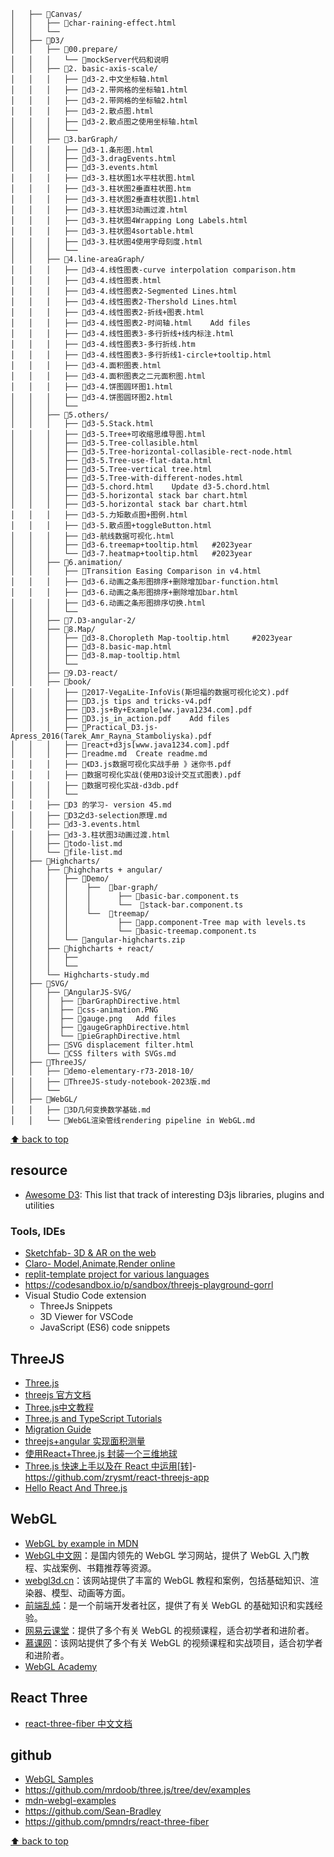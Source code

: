 ```
│   ├── 📂Canvas/
│   │   ├── 📄char-raining-effect.html
│   │   └──   
│   ├── 📂D3/
│   │   ├── 📂00.prepare/
│   │   │   └── 📄mockServer代码和说明
│   │   ├── 📂2. basic-axis-scale/
│   │   │   ├── 📄d3-2.中文坐标轴.html
│   │   │   ├── 📄d3-2.带网格的坐标轴1.html
│   │   │   ├── 📄d3-2.带网格的坐标轴2.html
│   │   │   ├── 📄d3-2.散点图.html
│   │   │   ├── 📄d3-2.散点图之使用坐标轴.html
│   │   │   └── 
│   │   ├── 📂3.barGraph/
│   │   │   ├── 📄d3-1.条形图.html
│   │   │   ├── 📄d3-3.dragEvents.html
│   │   │   ├── 📄d3-3.events.html
│   │   │   ├── 📄d3-3.柱状图1水平柱状图.html
│   │   │   ├── 📄d3-3.柱状图2垂直柱状图.htm
│   │   │   ├── 📄d3-3.柱状图2垂直柱状图1.html
│   │   │   ├── 📄d3-3.柱状图3动画过渡.html
│   │   │   ├── 📄d3-3.柱状图4Wrapping Long Labels.html
│   │   │   ├── 📄d3-3.柱状图4sortable.html
│   │   │   ├── 📄d3-3.柱状图4使用字母刻度.html
│   │   │   └── 
│   │   ├── 📂4.line-areaGraph/
│   │   │   ├── 📄d3-4.线性图表-curve interpolation comparison.htm
│   │   │   ├── 📄d3-4.线性图表.html
│   │   │   ├── 📄d3-4.线性图表2-Segmented Lines.html
│   │   │   ├── 📄d3-4.线性图表2-Thershold Lines.html
│   │   │   ├── 📄d3-4.线性图表2-折线+图表.html
│   │   │   ├── 📄d3-4.线性图表2-时间轴.html	Add files
│   │   │   ├── 📄d3-4.线性图表3-多行折线+线内标注.html
│   │   │   ├── 📄d3-4.线性图表3-多行折线.htm
│   │   │   ├── 📄d3-4.线性图表3-多行折线1-circle+tooltip.html
│   │   │   ├── 📄d3-4.面积图表.html
│   │   │   ├── 📄d3-4.面积图表之二元面积图.html
│   │   │   ├── 📄d3-4.饼图圆环图1.html
│   │   │   ├── 📄d3-4.饼图圆环图2.html
│   │   │   └── 
│   │   ├── 📂5.others/
│   │   │   ├── 📄d3-5.Stack.html
│   │   │   ├── 📄d3-5.Tree+可收缩思维导图.html
│   │   │   ├── 📄d3-5.Tree-collasible.html
│   │   │   ├── 📄d3-5.Tree-horizontal-collasible-rect-node.html
│   │   │   ├── 📄d3-5.Tree-use-flat-data.html
│   │   │   ├── 📄d3-5.Tree-vertical tree.html
│   │   │   ├── 📄d3-5.Tree-with-different-nodes.html
│   │   │   ├── 📄d3-5.chord.html	Update d3-5.chord.html
│   │   │   ├── 📄d3-5.horizontal stack bar chart.html
│   │   │   ├── 📄d3-5.horizontal stack bar chart.html	
│   │   │   ├── 📄d3-5.力矩散点图+图例.html
│   │   │   ├── 📄d3-5.散点图+toggleButton.html
│   │   │   ├── 📄d3-航线数据可视化.html
│   │   │   ├── 📄d3-6.treemap+tooltip.html   #2023year
│   │   │   └── 📄d3-7.heatmap+tooltip.html   #2023year
│   │   ├── 📂6.animation/
│   │   │   ├── 📄Transition Easing Comparison in v4.html
│   │   │   ├── 📄d3-6.动画之条形图排序+删除增加bar-function.html
│   │   │   ├── 📄d3-6.动画之条形图排序+删除增加bar.html
│   │   │   ├── 📄d3-6.动画之条形图排序切换.html
│   │   │   └── 
│   │   ├── 📂7.D3-angular-2/
│   │   ├── 📂8.Map/
│   │   │   ├── 📄d3-8.Choropleth Map-tooltip.html     #2023year
│   │   │   ├── 📄d3-8.basic-map.html
│   │   │   ├── 📄d3-8.map-tooltip.html
│   │   │   └── 
│   │   ├── 📂9.D3-react/
│   │   ├── 📂book/
│   │   │   ├── 📄2017-VegaLite-InfoVis(斯坦福的数据可视化论文).pdf
│   │   │   ├── 📄D3.js tips and tricks-v4.pdf
│   │   │   ├── 📄D3.js+By+Example[ww.java1234.com].pdf
│   │   │   ├── 📄D3.js_in_action.pdf	Add files
│   │   │   ├── 📄Practical_D3.js-Apress_2016(Tarek_Amr_Rayna_Stamboliyska).pdf
│   │   │   ├── 📄react+d3js[www.java1234.com].pdf
│   │   │   ├── 📄readme.md	Create readme.md
│   │   │   ├── 📄《D3.js数据可视化实战手册 》迷你书.pdf
│   │   │   ├── 📄数据可视化实战(使用D3设计交互式图表).pdf
│   │   │   ├── 📄数据可视化实战-d3db.pdf
│   │   │   └──
│   │   ├── 📄D3 的学习- version 45.md
│   │   ├── 📄D3之d3-selection原理.md
│   │   ├── 📄d3-3.events.html
│   │   ├── 📄d3-3.柱状图3动画过渡.html
│   │   ├── 📄todo-list.md
│   │   └── 📄file-list.md
│   ├── 📂Highcharts/
│   │   ├── 📂highcharts + angular/
│   │   │   ├── 📂Demo/
│   │   │   │    ├──  📂bar-graph/
│   │   │   │    │      ├── 📄basic-bar.component.ts
│   │   │   │    │      └──  📄stack-bar.component.ts
│   │   │   │    └──  📂treemap/
│   │   │   │           ├── 📄app.component-Tree map with levels.ts
│   │   │   │           └── 📄basic-treemap.component.ts
│   │   │   └── 📄angular-highcharts.zip
│   │   ├── 📂highcharts + react/
│   │   │   ├──
│   │   │   └── 
│   │   └── Highcharts-study.md
│   ├── 📂SVG/
│   │   ├── 📂AngularJS-SVG/
│   │   │  ├── 📄barGraphDirective.html
│   │   │  ├── 📄css-animation.PNG
│   │   │  ├── 📄gauge.png	Add files
│   │   │  ├── 📄gaugeGraphDirective.html
│   │   │  └── 📄pieGraphDirective.html
│   │   ├── 📄SVG displacement filter.html
│   │   └── 📄CSS filters with SVGs.md
│   ├── 📂ThreeJS/
│   │   ├── 📄demo-elementary-r73-2018-10/
│   │   ├── 📄ThreeJS-study-notebook-2023版.md
│   │   └── 
│   ├── 📂WebGL/
│   │   ├── 📄3D几何变换数学基础.md
│   │   └── 📄WebGL渲染管线rendering pipeline in WebGL.md
```

[⬆ back to top](#top)

## resource

- [Awesome D3](https://github.com/wbkd/awesome-d3): This list that track of interesting D3js libraries, plugins and utilities


### Tools, IDEs

- [Sketchfab- 3D & AR on the web](https://sketchfab.com/)
- [Claro- Model,Animate,Render online](https://clara.io/)
- [replit-template project for various languages](https://replit.com/)
- https://codesandbox.io/p/sandbox/threejs-playground-gorrl
- Visual Studio Code extension
  - ThreeJs Snippets
  - 3D Viewer for VSCode
  - JavaScript (ES6) code snippets

## ThreeJS

- [Three.js](https://threejs.org/)
- [threejs 官方文档](https://threejs.org/docs/#manual/zh/introduction/Creating-a-scene)
- [Three.js中文教程](https://techbrood.com/threejs/docs/)
- [Three.js and TypeScript Tutorials](https://sbcode.net/threejs/)
- [Migration Guide](https://github.com/mrdoob/three.js/wiki/Migration-Guide)
- [threejs+angular 实现面积测量](https://blog.csdn.net/u013172864/article/details/89704868)
- [使用React+Three.js 封装一个三维地球](https://blog.csdn.net/future_todo/article/details/78072615)
- [Three.js 快速上手以及在 React 中运用[转]](https://www.cnblogs.com/mazhenyu/p/11834700.html)- https://github.com/zrysmt/react-threejs-app
- [Hello React And Three.js](https://zhuanlan.zhihu.com/p/450900050)

## WebGL

- [WebGL by example in MDN](https://developer.mozilla.org/en-US/docs/Web/API/WebGL_API/By_example)
- [WebGL中文网](http://www.hewebgl.com/)：是国内领先的 WebGL 学习网站，提供了 WebGL 入门教程、实战案例、书籍推荐等资源。
- [webgl3d.cn](http://www.webgl3d.cn/)：该网站提供了丰富的 WebGL 教程和案例，包括基础知识、渲染器、模型、动画等方面。
- [前端乱炖](https://www.html5rocks.com/zh/tutorials/webgl/webgl_fundamentals/)：是一个前端开发者社区，提供了有关 WebGL 的基础知识和实践经验。
- [网易云课堂](https://study.163.com/courses-search?keyword=webgl)：提供了多个有关 WebGL 的视频课程，适合初学者和进阶者。
- [慕课网](https://www.imooc.com/search/?words=webgl)：该网站提供了多个有关 WebGL 的视频课程和实战项目，适合初学者和进阶者。
- [WebGL Academy](https://www.webglacademy.com/)

## React Three

- [react-three-fiber 中文文档](https://fiber.framer.wiki/)

## github

- [WebGL Samples](https://github.com/WebGLSamples)
- https://github.com/mrdoob/three.js/tree/dev/examples
- [mdn-webgl-examples](https://github.com/idofilin/webgl-by-example/tree/master)
- https://github.com/Sean-Bradley
- https://github.com/pmndrs/react-three-fiber

[⬆ back to top](#top)
